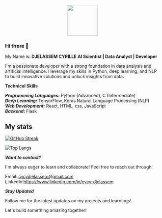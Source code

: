 <div id="header" align="center">
  <img src= "https://media0.giphy.com/media/1n92xKzlFslC75CUzG/giphy.gif?cid=6c09b9526mr2etwnam2me90c3dumhc0fjim7cdvrlfsfjvwy&ep=v1_internal_gif_by_id&rid=giphy.gif&ct=g" width="100"/>
</div>

### Hi there 👋
 
My Name is: **DJELASSEM CYRILLE**
**AI Scientist | Data Analyst | Developer**

I'm a passionate developer with a strong foundation in data analysis and artificial intelligence. I leverage my skills in Python, deep learning, and NLP to build innovative solutions and unlock insights from data.

**Technical Skills**

***Programming Languages:*** Python (Advanced), C (Intermediate)<br>
***Deep Learning:*** TensorFlow, Keras
Natural Language Processing (NLP)<br>
***Web Development:*** React, HTML, css, JavaScript <br>
***Backend:*** Flask
## My stats
[![GitHub Streak](http://github-readme-streak-stats.herokuapp.com?user=cycyBell&theme=dark&background=000000)](https://git.io/streak-stats)

[![Top Langs](https://github-readme-stats.vercel.app/api/top-langs/?username=cycyBell&layout=compact&theme=vision-friendly-dark)](https://github.com/anuraghazra/github-readme-stats)


***Want to contact?***

I'm always eager to learn and collaborate! Feel free to reach out through:

Email: cycydjelassem@gmail.com
LinkedIn:https://www.linkedin.com/in/cycy-djelassem

***Stay Updated***

Follow me for the latest updates on my projects and learnings!

Let's build something amazing together!

<!--
**cycyBell/cycyBell** is a ✨ _special_ ✨ repository because its `README.md` (this file) appears on your GitHub profile.

Here are some ideas to get you started:

- 🔭 I’m currently working on ...
- 🌱 I’m currently learning ...
- 👯 I’m looking to collaborate on ...
- 🤔 I’m looking for help with ...
- 💬 Ask me about ...
- 📫 How to reach me: ...
- 😄 Pronouns: ...
- ⚡ Fun fact: ...
-->
